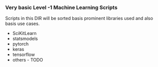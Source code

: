 ### Very basic Level -1 Machine Learning Scripts 
Scripts in this DIR will be sorted basis prominent libraries used and also basis use cases. 

- SciKitLearn 
- statsmodels
- pytorch
- keras
- tensorflow
- others - TODO 
